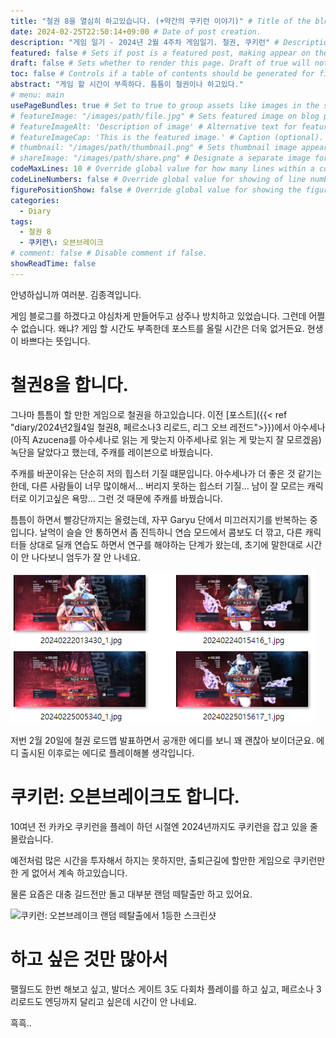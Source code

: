 ```yaml
---
title: "철권 8을 열심히 하고있습니다. (+약간의 쿠키런 이야기)" # Title of the blog post.
date: 2024-02-25T22:50:14+09:00 # Date of post creation.
description: "게임 일기 - 2024년 2월 4주차 게임일기. 철권, 쿠키런" # Description used for search engine.
featured: false # Sets if post is a featured post, making appear on the home page side bar.
draft: false # Sets whether to render this page. Draft of true will not be rendered.
toc: false # Controls if a table of contents should be generated for first-level links automatically.
abstract: "게임 할 시간이 부족하다. 틈틈이 철권이나 하고있다."
# menu: main
usePageBundles: true # Set to true to group assets like images in the same folder as this post.
# featureImage: "/images/path/file.jpg" # Sets featured image on blog post.
# featureImageAlt: 'Description of image' # Alternative text for featured image.
# featureImageCap: 'This is the featured image.' # Caption (optional).
# thumbnail: "/images/path/thumbnail.png" # Sets thumbnail image appearing inside card on homepage.
# shareImage: "/images/path/share.png" # Designate a separate image for social media sharing.
codeMaxLines: 10 # Override global value for how many lines within a code block before auto-collapsing.
codeLineNumbers: false # Override global value for showing of line numbers within code block.
figurePositionShow: false # Override global value for showing the figure label.
categories:
  - Diary
tags:
  - 철권 8
  - 쿠키런\: 오븐브레이크
# comment: false # Disable comment if false.
showReadTime: false
---
```


안녕하십니까 여러분. 김종격입니다.

게임 블로그를 하겠다고 야심차게 만들어두고 삼주나 방치하고 있었습니다. 그런데 어쩔 수 없습니다. 왜냐? 게임 할 시간도 부족한데 포스트를 올릴 시간은 더욱 없거든요. 현생이 바쁘다는 뜻입니다.

# 철권8을 합니다.

그나마 틈틈이 할 만한 게임으로 철권을 하고있습니다. 이전 [포스트]({{< ref "diary/2024년2월4일 철권8, 페르소나3 리로드, 리그 오브 레전드">}})에서 아수세나 (아직 Azucena를 아수세나로 읽는 게 맞는지 아주세나로 읽는 게 맞는지 잘 모르겠음) 녹단을 달았다고 했는데, 주캐를 레이븐으로 바꿨습니다.

주캐를 바꾼이유는 단순히 저의 힙스터 기질 떄문입니다. 아수세나가 더 좋은 것 같기는 한데, 다른 사람들이 너무 많이해서... 버리지 못하는 힙스터 기질... 남이 잘 모르는 캐릭터로 이기고싶은 욕망... 그런 것 때문에 주캐를 바꿨습니다.

틈틈이 하면서 빨강단까지는 올렸는데, 자꾸 Garyu 단에서 미끄러지기를 반복하는 중입니다. 날먹이 슬슬 안 통하면서 좀 진득하니 연습 모드에서 콤보도 더 깎고, 다른 캐릭터들 상대로 딜캐 연습도 하면서 연구를 해야하는 단계가 왔는데, 초기에 말한대로 시간이 안 나다보니 엄두가 잘 안 나네요.

![가류로 승진했을 때의 스크린 샷이 여러장 있는 폴더의 모습](images/screenshot.png "승단 할 때마다 스크린 샷을 찍는데 가류로 승단하는 스크린샷만 쌓이고 더 올라가지는 못하는 중...")

저번 2월 20일에 철권 로드맵 발표하면서 공개한 에디를 보니 꽤 괜찮아 보이더군요. 에디 출시된 이후로는 에디로 플레이해볼 생각입니다.

# 쿠키런: 오븐브레이크도 합니다.

10여년 전 카카오 쿠키런을 플레이 하던 시절엔 2024년까지도 쿠키런을 잡고 있을 줄 몰랐습니다.

예전처럼 많은 시간을 투자해서 하지는 못하지만, 출퇴근길에 할만한 게임으로 쿠키런만한 게 없어서 계속 하고있습니다.

물론 요즘은 대충 길드전만 돌고 대부분 랜덤 떼탈출만 하고 있어요.

![쿠키런: 오븐브레이크 랜덤 떼탈출에서 1등한 스크린샷](imgeas/cookierun.png "이번 시즌 랜덤 떼탈출 첫 주에 1등 성공! 하지만 저번 시즌에도 첫주에만 1등하고 이후로 귀신같이 1등을 못했다는...")

# 하고 싶은 것만 많아서

팰월드도 한번 해보고 싶고, 발더스 게이트 3도 다회차 플레이를 하고 싶고, 페르소나 3 리로드도 엔딩까지 달리고 싶은데 시간이 안 나네요.

흑흑..
